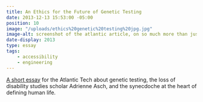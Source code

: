 ```yaml
---
title: An Ethics for the Future of Genetic Testing
date: 2013-12-13 15:53:00 -05:00
position: 10
image: "/uploads/ethics%20genetic%20testing%20jpg.jpg"
image-alt: screenshot of the atlantic article, on so much more than just genetics
date-display: 2013
type: essay
tags: 
    - accessibility
    - engineering
---
```


[A short essay](https://www.theatlantic.com/technology/archive/2013/12/an-ethics-for-the-future-of-genetic-testing/282705/) for the Atlantic Tech about genetic testing, the loss of disability studies scholar Adrienne Asch, and the synecdoche at the heart of defining human life.
